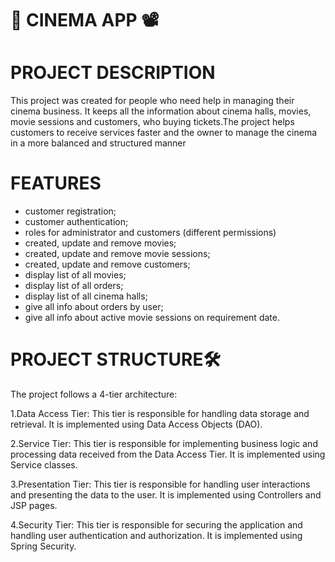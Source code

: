 ﻿# 🎥 CINEMA APP 📽
# PROJECT DESCRIPTION
This project was created for people who need help in managing their cinema business. It keeps all the information about cinema halls, movies, movie sessions and customers, who buying tickets.The project helps customers to receive services faster and the owner to manage the cinema in a more balanced and structured manner
# FEATURES
- customer registration;
- customer authentication;
- roles for administrator and customers (different permissions)
- created, update and remove movies;
- created, update and remove movie sessions;
- created, update and remove customers;
- display list of all movies;
- display list of all orders;
- display list of all cinema halls;
- give all info about orders by user;
- give all info about active movie sessions on requirement date.
# PROJECT STRUCTURE🛠
The project follows a 4-tier architecture:

1.Data Access Tier: This tier is responsible for handling data storage and retrieval. It is implemented using Data Access Objects (DAO).

2.Service Tier: This tier is responsible for implementing business logic and processing data received from the Data Access Tier. It is implemented using Service classes.

3.Presentation Tier: This tier is responsible for handling user interactions and presenting the data to the user. It is implemented using Controllers and JSP pages.

4.Security Tier: This tier is responsible for securing the application and handling user authentication and authorization. It is implemented using Spring Security.

